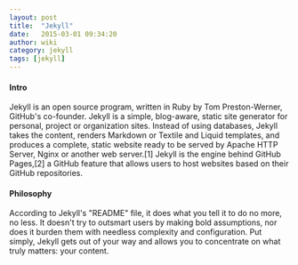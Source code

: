 ```yaml
---
layout: post
title:  "Jekyll"
date:   2015-03-01 09:34:20
author: wiki
category: jekyll
tags: [jekyll]
---
```



#### Intro 

Jekyll is an open source program, written in Ruby by Tom Preston-Werner, GitHub's co-founder. Jekyll is a simple, blog-aware, static site generator for personal, project or organization sites. Instead of using databases, Jekyll takes the content, renders Markdown or Textile and Liquid templates, and produces a complete, static website ready to be served by Apache HTTP Server, Nginx or another web server.[1] Jekyll is the engine behind GitHub Pages,[2] a GitHub feature that allows users to host websites based on their GitHub repositories.

#### Philosophy

According to Jekyll's "README" file, it does what you tell it to do no more, no less. It doesn't try to outsmart users by making bold assumptions, nor does it burden them with needless complexity and configuration. Put simply, Jekyll gets out of your way and allows you to concentrate on what truly matters: your content.
